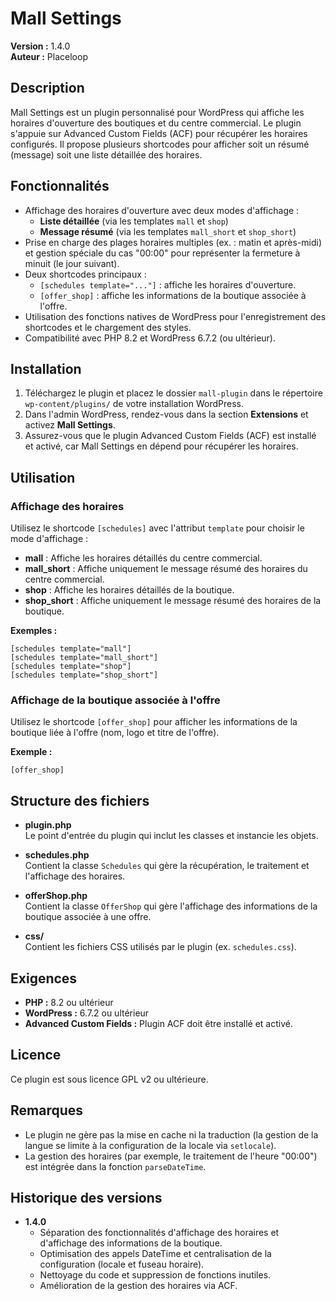 # Mall Settings

**Version :** 1.4.0  
**Auteur :** Placeloop  

## Description

Mall Settings est un plugin personnalisé pour WordPress qui affiche les horaires d'ouverture des boutiques et du centre commercial. Le plugin s'appuie sur Advanced Custom Fields (ACF) pour récupérer les horaires configurés. Il propose plusieurs shortcodes pour afficher soit un résumé (message) soit une liste détaillée des horaires.

## Fonctionnalités

- Affichage des horaires d'ouverture avec deux modes d'affichage :
  - **Liste détaillée** (via les templates `mall` et `shop`)
  - **Message résumé** (via les templates `mall_short` et `shop_short`)
- Prise en charge des plages horaires multiples (ex. : matin et après-midi) et gestion spéciale du cas "00:00" pour représenter la fermeture à minuit (le jour suivant).
- Deux shortcodes principaux :
  - `[schedules template="..."]` : affiche les horaires d'ouverture.
  - `[offer_shop]` : affiche les informations de la boutique associée à l'offre.
- Utilisation des fonctions natives de WordPress pour l'enregistrement des shortcodes et le chargement des styles.
- Compatibilité avec PHP 8.2 et WordPress 6.7.2 (ou ultérieur).

## Installation

1. Téléchargez le plugin et placez le dossier `mall-plugin` dans le répertoire `wp-content/plugins/` de votre installation WordPress.
2. Dans l'admin WordPress, rendez-vous dans la section **Extensions** et activez **Mall Settings**.
3. Assurez-vous que le plugin Advanced Custom Fields (ACF) est installé et activé, car Mall Settings en dépend pour récupérer les horaires.

## Utilisation

### Affichage des horaires

Utilisez le shortcode `[schedules]` avec l'attribut `template` pour choisir le mode d'affichage :

- **mall** : Affiche les horaires détaillés du centre commercial.
- **mall_short** : Affiche uniquement le message résumé des horaires du centre commercial.
- **shop** : Affiche les horaires détaillés de la boutique.
- **shop_short** : Affiche uniquement le message résumé des horaires de la boutique.

**Exemples :**

```
[schedules template="mall"]
[schedules template="mall_short"]
[schedules template="shop"]
[schedules template="shop_short"]
```

### Affichage de la boutique associée à l'offre

Utilisez le shortcode `[offer_shop]` pour afficher les informations de la boutique liée à l'offre (nom, logo et titre de l'offre).

**Exemple :**

```
[offer_shop]
```

## Structure des fichiers

- **plugin.php**  
  Le point d'entrée du plugin qui inclut les classes et instancie les objets.

- **schedules.php**  
  Contient la classe `Schedules` qui gère la récupération, le traitement et l'affichage des horaires.

- **offerShop.php**  
  Contient la classe `OfferShop` qui gère l'affichage des informations de la boutique associée à une offre.

- **css/**  
  Contient les fichiers CSS utilisés par le plugin (ex. `schedules.css`).

## Exigences

- **PHP :** 8.2 ou ultérieur  
- **WordPress :** 6.7.2 ou ultérieur  
- **Advanced Custom Fields :** Plugin ACF doit être installé et activé.

## Licence

Ce plugin est sous licence GPL v2 ou ultérieure.

## Remarques

- Le plugin ne gère pas la mise en cache ni la traduction (la gestion de la langue se limite à la configuration de la locale via `setlocale`).
- La gestion des horaires (par exemple, le traitement de l'heure "00:00") est intégrée dans la fonction `parseDateTime`.

## Historique des versions

- **1.4.0**  
  - Séparation des fonctionnalités d'affichage des horaires et d'affichage des informations de la boutique.
  - Optimisation des appels DateTime et centralisation de la configuration (locale et fuseau horaire).
  - Nettoyage du code et suppression de fonctions inutiles.
  - Amélioration de la gestion des horaires via ACF.